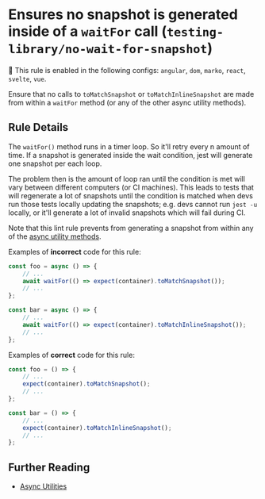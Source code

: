 # Ensures no snapshot is generated inside of a `waitFor` call (`testing-library/no-wait-for-snapshot`)

💼 This rule is enabled in the following configs: `angular`, `dom`, `marko`, `react`, `svelte`, `vue`.

<!-- end auto-generated rule header -->

Ensure that no calls to `toMatchSnapshot` or `toMatchInlineSnapshot` are made from within a `waitFor` method (or any of the other async utility methods).

## Rule Details

The `waitFor()` method runs in a timer loop. So it'll retry every n amount of time.
If a snapshot is generated inside the wait condition, jest will generate one snapshot per each loop.

The problem then is the amount of loop ran until the condition is met will vary between different computers (or CI machines). This leads to tests that will regenerate a lot of snapshots until the condition is matched when devs run those tests locally updating the snapshots; e.g. devs cannot run `jest -u` locally, or it'll generate a lot of invalid snapshots which will fail during CI.

Note that this lint rule prevents from generating a snapshot from within any of the [async utility methods](https://testing-library.com/docs/dom-testing-library/api-async).

Examples of **incorrect** code for this rule:

```js
const foo = async () => {
	// ...
	await waitFor(() => expect(container).toMatchSnapshot());
	// ...
};

const bar = async () => {
	// ...
	await waitFor(() => expect(container).toMatchInlineSnapshot());
	// ...
};
```

Examples of **correct** code for this rule:

```js
const foo = () => {
	// ...
	expect(container).toMatchSnapshot();
	// ...
};

const bar = () => {
	// ...
	expect(container).toMatchInlineSnapshot();
	// ...
};
```

## Further Reading

- [Async Utilities](https://testing-library.com/docs/dom-testing-library/api-async)
